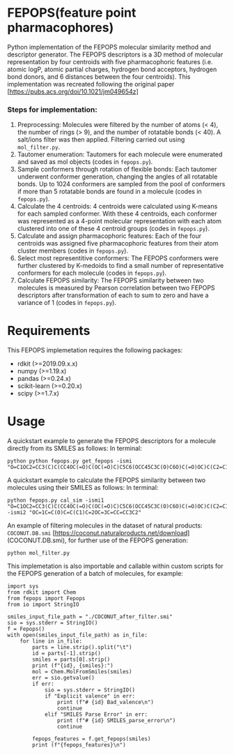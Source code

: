 # FEPOPS(feature point pharmacophores)
Python implementation of the FEPOPS molecular similarity method and descriptor generator. The FEPOPS descriptors is a 3D method of molecular representation by four centroids with five pharmacophoric features (i.e. atomic logP, atomic partial charges, hydrogen bond acceptors, hydrogen bond donors, and 6 distances between the four centroids). This implementation was recreated following the original paper [https://pubs.acs.org/doi/10.1021/jm049654z]

### Steps for implementation:
1. Preprocessing: Molecules were filtered by the number of atoms (< 4), the number of rings (> 9), and the number of rotatable bonds (< 40). A salt/ions filter was then applied. Filtering carried out using `mol_filter.py`.
2. Tautomer enumeration: Tautomers for each molecule were enumerated and saved as mol objects (codes in `fepops.py`).
3. Sample conformers through rotation of flexible bonds: Each tautomer underwent conformer generation, changing the angles of all rotatable bonds. Up to 1024 conformers are sampled from the pool of conformers if more than 5 rotatable bonds are found in a molecule (codes in `fepops.py`).
4. Calculate the 4 centroids: 4 centroids were calculated using K-means for each sampled conformer. With these 4 centroids, each conformer was represented as a 4-point molecular representation with each atom clustered into one of these 4 centroid groups (codes in `fepops.py`).
5. Calculate and assign pharmacophoric features: Each of the four centroids was assigned five pharmacophoric features from their atom cluster members (codes in `fepops.py`).
6. Select most representitive conformers: The FEPOPS conformers were further clustered by K-medoids to find a small number of representative conformers for each molecule (codes in `fepops.py`).
7. Calculate FEPOPS similarity: The FEPOPS similarity between two molecules is measured by Pearson correlation between two FEPOPS descriptors after transformation of each to sum to zero and have a variance of 1 (codes in `fepops.py`). 

# Requirements
This FEPOPS implemetation requires the following packages:
- rdkit (>=2019.09.x.x)
- numpy (>=1.19.x)
- pandas (>=0.24.x)
- scikit-learn (>=0.20.x)
- scipy (>=1.7.x)

# Usage
A quickstart example to generate the FEPOPS descriptors for a molecule directly from its SMILES as follows: In terminal:
```
python python fepops.py get_fepops -ismi "O=C1OC2=CC3(C)C(CC4OC(=O)C(OC(=O)C)C5C6(OCC45C3C(O)C6O)C(=O)OC)C(C2=C1)C" 
```

A quickstart example to calculate the FEPOPS similarity between two molecules using their SMILES as follows: In terminal:
```
python fepops.py cal_sim -ismi1 "O=C1OC2=CC3(C)C(CC4OC(=O)C(OC(=O)C)C5C6(OCC45C3C(O)C6O)C(=O)OC)C(C2=C1)C" -ismi2 "OC=1C=C(O)C=C(C1)C=2OC=3C=CC=CC3C2"
```

An example of filtering molecules in the dataset of natural products: `COCONUT.DB.smi` [https://coconut.naturalproducts.net/download] (COCONUT.DB.smi), for further use of the FEPOPS generation:
```
python mol_filter.py
```

This implemetation is also importable and callable within custom scripts for the FEPOPS generation of a batch of molecules, for example:
```
import sys
from rdkit import Chem
from fepops import Fepops
from io import StringIO

smiles_input_file_path = "./COCONUT_after_filter.smi"
sio = sys.stderr = StringIO()
f = Fepops()
with open(smiles_input_file_path) as in_file:
    for line in in_file:
        parts = line.strip().split("\t")
        id = parts[-1].strip()
        smiles = parts[0].strip()
        print (f"{id}, {smiles}:")
        mol = Chem.MolFromSmiles(smiles)
        err = sio.getvalue()
        if err:
            sio = sys.stderr = StringIO()
            if "Explicit valence" in err:
                print (f"# {id} Bad_valence\n")
                continue
            elif "SMILES Parse Error" in err:
                print (f"# {id} SMILES_parse_error\n")
                continue

        fepops_features = f.get_fepops(smiles)
        print (f"{fepops_features}\n")
```